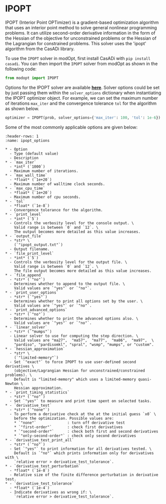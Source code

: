 # IPOPT

IPOPT (Interior Point OPTimizer) is a gradient-based optimization algorithm that uses an 
interior point method to solve general nonlinear programming problems.
It can utilize second-order derivative information in the form of the Hessian of 
the objective for unconstrained problems or the Hessian of the Lagrangian for constrained 
problems. This solver uses the 'ipopt' algorithm from the CasADi library.

To use the `IPOPT` solver in modOpt, first install CasADi with `pip install casadi`.
You can then import the `IPOPT` solver from modOpt as shown in the following code:

```py
from modopt import IPOPT
```

Options for the IPOPT solver are available **[here](https://coin-or.github.io/Ipopt/OPTIONS.html)**.
Solver options could be set by just passing them within the `solver_options` 
dictionary when instantiating the IPOPT optimizer object.
For example, we can set the maximum number of iterations `max_iter` 
and the convergence tolerance `tol` for the algorithm as shown below.

```py
optimizer = IPOPT(prob, solver_options={'max_iter': 100, 'tol': 1e-6})
```

Some of the most commonly applicable options are given below:

```{list-table} IPOPT solver options
:header-rows: 1
:name: ipopt_options

* - Option
  - Type (default value)
  - Description
* - `max_iter`
  - *int* (`1000`)
  - Maximum number of iterations.
* - `max_wall_time`
  - *float* (`1e+20`)
  - Maximum number of walltime clock seconds.
* - `max_cpu_time`
  - *float* (`1e+20`)
  - Maximum number of cpu seconds.
* - `tol`
  - *float* (`1e-8`)
  - Convergence tolerance for the algorithm.
* - `print_level`
  - *int* (`5`)
  - Controls the verbosity level for the console output. \
    Valid range is between `0` and `12`. \
    The output becomes more detailed as this value increases.
* - `output_file`
  - *str* \
    (`"ipopt_output.txt"`)
  - Output filename.
* - `file_print_level`
  - *int* (`5`)
  - Controls the verbosity level for the output file. \
    Valid range is between `0` and `12`. \
    The file output becomes more detailed as this value increases.
* - `file_append`
  - *str* (`"no"`)
  - Determines whether to append to the output file. \
    Valid values are `"yes"` or `"no"`.
* - `print_user_options`
  - *str* (`"yes"`)
  - Determines whether to print all options set by the user. \
    Valid values are `"yes"` or `"no"`.
* - `print_advanced_options`
  - *str* (`"no"`)
  - Determines whether to print the advanced options also. \
    Valid values are `"yes"` or `"no"`.
* - `linear_solver`
  - *str* (`"mumps"`)
  - Linear solver to use for computing the step direction. \
    Valid values are "ma27",  "ma57",  "ma77",  "ma86",  "ma97",  \
    "pardiso", "pardisomkl", "spral", "wsmp", "mumps", or "custom".
* - `hessian_approximation`
  - *str* \
    (`"limited-memory"`)
  - Set `"exact"` to force IPOPT to use user-defined second derivatives \
    (objective/Lagrangian Hessian for unconstrained/constrained problems). \
    Default is "limited-memory" which uses a limited-memory quasi-Newton \
    Hessian approximation.
* - `print_timing_statistics`
  - *str* (`"no"`)
  - Set `"yes"` to measure and print time spent on selected tasks.
* - `derivative_test`
  - *str* (`"none"`)
  - To perform a derivative check at the at the initial guess `x0` \
    before the optimization. Possible values are:
    * `"none"`              : turn off derivative test
    * `"first-order"`       : check first derivatives 
    * `"second-order"`      : check both first and second derivatives
    * `"only-second-order"` : check only second derivatives
* - `derivative_test_print_all`
  - *str* (`"no"`)
  - Set `"yes"` to print information for all derivatives tested. \
    Default is `"no"` which prints information only for derivatives with \
    `relative error > derivative_test_tolerance`.
* - `derivative_test_perturbation`
  - *float* (`1e-8`)
  - Relative size of the finite difference perturbation in derivative test.
* - `derivative_test_tolerance`
  - *float* (`1e-4`)
  - Indicate derivatives as wrong if: \
    `relative error > derivative_test_tolerance`.

```